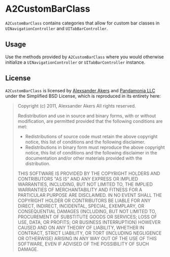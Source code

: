 # A2CustomBarClass

`A2CustomBarClass` contains categories that allow for custom bar classes in `UINavigationController` and `UITabBarController`.

## Usage

Use the methods provided by `A2CustomBarClass` where you would otherwise initialize a `UINavigationController` or `UITabBarController` instance.

## License

`A2CustomBarClass` is licensed by [Alexsander Akers](http://alexsander.ca) and [Pandamonia LLC](http://pandamonia.us) under the Simplified BSD License, which is reproduced in its entirety here:

> Copyright (c) 2011, Alexsander Akers
> All rights reserved.
> 
> Redistribution and use in source and binary forms, with or without modification, are permitted provided that the following conditions are met:
> 
> - Redistributions of source code must retain the above copyright notice, this list of conditions and the following disclaimer.
> - Redistributions in binary form must reproduce the above copyright notice, this list of conditions and the following disclaimer in the documentation and/or other materials provided with the distribution.
> 
> THIS SOFTWARE IS PROVIDED BY THE COPYRIGHT HOLDERS AND CONTRIBUTORS "AS IS" AND ANY EXPRESS OR IMPLIED WARRANTIES, INCLUDING, BUT NOT LIMITED TO, THE IMPLIED WARRANTIES OF MERCHANTABILITY AND FITNESS FOR A PARTICULAR PURPOSE ARE DISCLAIMED. IN NO EVENT SHALL THE COPYRIGHT HOLDER OR CONTRIBUTORS BE LIABLE FOR ANY DIRECT, INDIRECT, INCIDENTAL, SPECIAL, EXEMPLARY, OR CONSEQUENTIAL DAMAGES (INCLUDING, BUT NOT LIMITED TO, PROCUREMENT OF SUBSTITUTE GOODS OR SERVICES; LOSS OF USE, DATA, OR PROFITS; OR BUSINESS INTERRUPTION) HOWEVER CAUSED AND ON ANY THEORY OF LIABILITY, WHETHER IN CONTRACT, STRICT LIABILITY, OR TORT (INCLUDING NEGLIGENCE OR OTHERWISE) ARISING IN ANY WAY OUT OF THE USE OF THIS SOFTWARE, EVEN IF ADVISED OF THE POSSIBILITY OF SUCH DAMAGE.
